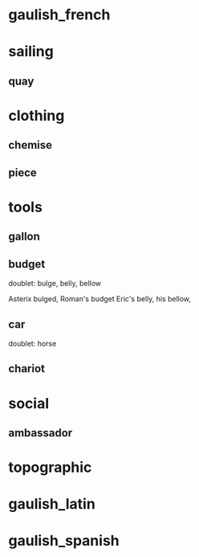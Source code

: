 

# gaulish_french


# sailing
## quay


# clothing
## chemise
## piece


# tools
## gallon
## budget
doublet: bulge, belly, bellow

Asterix bulged, 
Roman's budget
Eric's belly, his bellow, 

## car
doublet: horse
## chariot


# social
## ambassador


# topographic




# gaulish_latin


# gaulish_spanish